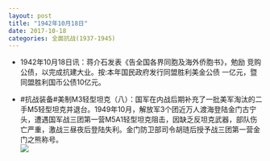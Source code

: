 ```yaml
---
layout: post
title: "1942年10月18日"
date: 2017-10-18
categories: 全面抗战(1937-1945)
---
```


<meta name="referrer" content="no-referrer" />

- 1942年10月18日讯：蒋介石发表《告全国各界同胞及海外侨胞书》，勉励 竞购公债，以完成抗建大业。按:本年国民政府发行同盟胜利美金公债 一亿元，暨同盟胜利国币公债10亿元。 

- #抗战装备#美制M3轻型坦克（八）：国军在内战后期补充了一批美军淘汰的二手M5轻型坦克并退台。1949年10月，解放军3个团近万人渡海登陆金门古宁头，遭遇国军战三团第一营M5A1轻型坦克阻击，因缺乏反坦克武器，部队伤亡严重，激战三昼夜后登陆失利。金门防卫部司令胡琏后授予战三团第一营金门之熊称号。 <br/><img src="https://wx3.sinaimg.cn/large/aca367d8ly1fkm647kuhjj20hs0dcjxn.jpg" />

